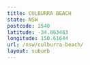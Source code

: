 ```yaml
---
title: CULBURRA BEACH
state: NSW
postcode: 2540
latitude: -34.863483
longitude: 150.61644
url: /nsw/culburra-beach/
layout: suburb
---
```

